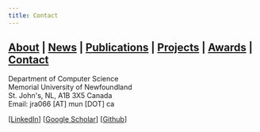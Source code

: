 ```yaml
---
title: Contact
---
```


## [About](index.md) | [News](news.md) | [Publications](publications.md) | [Projects](projects.md) | [Awards](awards.md) | [Contact](contact.md)

Department of Computer Science<br />
Memorial University of Newfoundland<br />
St. John's, NL, A1B 3X5 Canada<br />
Email: jra066 [AT] mun [DOT] ca<br />

[[LinkedIn](https://www.linkedin.com/in/jranaraki)] [[Google Scholar](https://scholar.google.ca/citations?user=7m2iN10AAAAJ&hl=en)] [[Github](http://github.com/jranaraki)]
